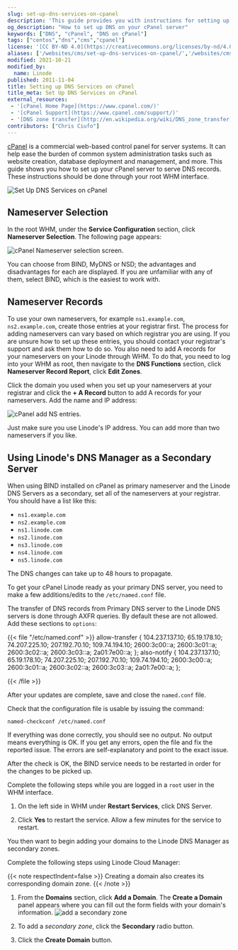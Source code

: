 ```yaml
---
slug: set-up-dns-services-on-cpanel
description: 'This guide provides you with instructions for setting up DNS on cPanel, a commercial web-based control panel for servers that lets you manage your Linode.'
og_description: "How to set up DNS on your cPanel server"
keywords: ["DNS", "cPanel", "DNS on cPanel"]
tags: ["centos","dns","cms","cpanel"]
license: '[CC BY-ND 4.0](https://creativecommons.org/licenses/by-nd/4.0)'
aliases: ['/websites/cms/set-up-dns-services-on-cpanel/','/websites/cms/cpanel/set-up-dns-services-on-cpanel/','/web-applications/control-panels/cpanel/dns-on-cpanel/']
modified: 2021-10-21
modified_by:
  name: Linode
published: 2011-11-04
title: Setting up DNS Services on cPanel
title_meta: Set Up DNS Services on cPanel
external_resources:
 - '[cPanel Home Page](https://www.cpanel.com/)'
 - '[cPanel Support](https://www.cpanel.com/support/)'
 - '[DNS zone transfer](http://en.wikipedia.org/wiki/DNS_zone_transfer)'
contributors: ["Chris Ciufo"]
---
```


[cPanel](https://www.cpanel.com/) is a commercial web-based control panel for server systems. It can help ease the burden of common system administration tasks such as website creation, database deployment and management, and more. This guide shows you how to set up your cPanel server to serve DNS records. These instructions should be done through your root WHM interface.

![Set Up DNS Services on cPanel](set-up-dns-services-on-cpanel.png "Set Up DNS Services on cPanel")

## Nameserver Selection

In the root WHM, under the **Service Configuration** section, click **Nameserver Selection**. The following page appears:

![cPanel Nameserver selection screen.](829-NSSelect.png)

You can choose from BIND, MyDNS or NSD; the advantages and disadvantages for each are displayed. If you are unfamiliar with any of them, select BIND, which is the easiest to work with.

## Nameserver Records

To use your own nameservers, for example `ns1.example.com`, `ns2.example.com`, create those entries at your registrar first. The process for adding nameservers can vary based on which registrar you are using. If you are unsure how to set up these entries, you should contact your registrar's support and ask them how to do so. You also need to add A records for your nameservers on your Linode through WHM. To do that, you need to log into your WHM as root, then navigate to the **DNS Functions** section, click **Nameserver Record Report**, click **Edit Zones**.

Click the domain you used when you set up your nameservers at your registrar and click the **+ A Record** button to add A records for your nameservers. Add the name and IP address:

![cPanel add NS entries.](832-AddNS2.png)

Just make sure you use Linode's IP address. You can add more than two nameservers if you like.

## Using Linode's DNS Manager as a Secondary Server

When using BIND installed on cPanel as primary nameserver and the Linode DNS Servers as a secondary, set all of the nameservers at your registrar. You should have a list like this:

-   `ns1.example.com`
-   `ns2.example.com`
-   `ns1.linode.com`
-   `ns2.linode.com`
-   `ns3.linode.com`
-   `ns4.linode.com`
-   `ns5.linode.com`

The DNS changes can take up to 48 hours to propagate.

To get your cPanel Linode ready as your primary DNS server, you need to make a few additions/edits to the `/etc/named.conf` file.

The transfer of DNS records from Primary DNS server to the Linode DNS servers is done through AXFR queries. By default these are not allowed. Add these sections to `options`:

{{< file "/etc/named.conf" >}}
allow-transfer {
     104.237.137.10;
     65.19.178.10;
     74.207.225.10;
     207.192.70.10;
     109.74.194.10;
     2600:3c00::a;
     2600:3c01::a;
     2600:3c02::a;
     2600:3c03::a;
     2a01:7e00::a;
 };
 also-notify {
     104.237.137.10;
     65.19.178.10;
     74.207.225.10;
     207.192.70.10;
     109.74.194.10;
     2600:3c00::a;
     2600:3c01::a;
     2600:3c02::a;
     2600:3c03::a;
     2a01:7e00::a;
 };

{{< /file >}}


After your updates are complete, save and close the `named.conf` file.

Check that the configuration file is usable by issuing the command:

    named-checkconf /etc/named.conf

If everything was done correctly, you should see no output. No output means everything is OK. If you get any errors, open the file and fix the reported issue. The errors are self-explanatory and point to the exact issue.

After the check is OK, the BIND service needs to be restarted in order for the changes to be picked up.

Complete the following steps while you are logged in a `root` user in the WHM interface.

1. On the left side in WHM under **Restart Services**, click DNS Server.

1. Click **Yes** to restart the service. Allow a few minutes for the service to restart.

You then want to begin adding your domains to the Linode DNS Manager as secondary zones.

Complete the following steps using Linode Cloud Manager:

{{< note respectIndent=false >}}
Creating a domain also creates its corresponding domain zone.
{{< /note >}}

1.  From the **Domains** section, click **Add a Domain**. The **Create a Domain** panel appears where you can fill out the form fields with your domain's information.
    ![add a secondary zone](secondary_zone.png)

1. To add a *secondary zone*, click the **Secondary** radio button.

1.  Click the **Create Domain** button.


